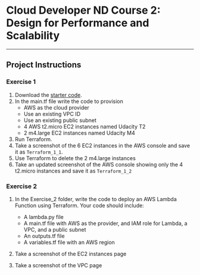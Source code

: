 # Cloud Developer ND Course 2: Design for Performance and Scalability

---

## Project Instructions

### Exercise 1

1. Download the [starter code](https://github.com/udacity/cand-c2-project).
2. In the main.tf file write the code to provision
   - AWS as the cloud provider
   - Use an existing VPC ID
   - Use an existing public subnet
   - 4 AWS t2.micro EC2 instances named Udacity T2
   - 2 m4.large EC2 instances named Udacity M4
3. Run Terraform.
4. Take a screenshot of the 6 EC2 instances in the AWS console and save it as `Terraform_1_1`.
5. Use Terraform to delete the 2 m4.large instances
6. Take an updated screenshot of the AWS console showing only the 4 t2.micro instances and save it as `Terraform_1_2`

### Exercise 2

1. In the Exercise_2 folder, write the code to deploy an AWS Lambda Function using Terraform. Your code should include:

   - A lambda.py file
   - A main.tf file with AWS as the provider, and IAM role for Lambda, a VPC, and a public subnet
   - An outputs.tf file
   - A variables.tf file with an AWS region

2. Take a screenshot of the EC2 instances page
3. Take a screenshot of the VPC page
